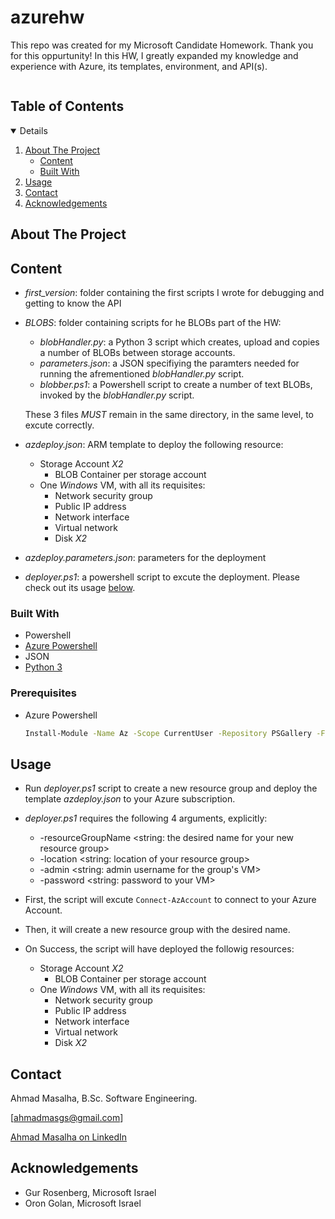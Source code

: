 # azurehw

This repo was created for my Microsoft Candidate Homework. Thank you for this oppurtunity!
In this HW, I greatly expanded my knowledge and experience with Azure, its templates, environment, and API(s).


<!-- TABLE OF CONTENTS -->
<h2 style="display: inline-block">Table of Contents</h2>
<details open="open">
  <ol>
    <li>
      <a href="#about-the-project">About The Project</a>
      <ul>
        <li><a href="#Content">Content</a></li>
      </ul>
      <ul>
        <li><a href="#built-with">Built With</a></li>
      </ul>
    </li>
    <li><a href="#usage">Usage</a></li>
    <li><a href="#contact">Contact</a></li>
    <li><a href="#acknowledgements">Acknowledgements</a></li>
  </ol>
</details>



<!-- ABOUT THE PROJECT -->
## About The Project

## Content
* _first_version_: folder containing the first scripts I wrote for debugging and getting to know the API
* _BLOBS_: folder containing scripts for he BLOBs part of the HW:
  * _blobHandler.py_: a Python 3 script which creates, upload and copies a number of BLOBs between storage accounts.
  * _parameters.json_: a JSON specifiying the paramters needed for running the afrementioned _blobHandler.py_ script.
  * _blobber.ps1_: a Powershell script to create a number of text BLOBs, invoked by the _blobHandler.py_ script.
  
  These 3 files _MUST_ remain in the same directory, in the same level, to excute correctly.
  
* _azdeploy.json_: ARM template to deploy the following resource:
  * Storage Account _X2_
      * BLOB Container per storage account
   * One _Windows_ VM, with all its requisites:
      * Network security group
      * Public IP address
      * Network interface
      * Virtual network
      * Disk _X2_
* _azdeploy.parameters.json_: parameters for the deployment
* _deployer.ps1_: a powershell script to excute the deployment. Please check out its usage [below](#Usage).


### Built With

* Powershell
* [Azure Powershell](https://docs.microsoft.com/en-us/powershell/azure/install-az-ps?view=azps-6.0.0)
* JSON
* [Python 3](https://www.python.org/downloads/)


### Prerequisites
* Azure Powershell
  ```sh
  Install-Module -Name Az -Scope CurrentUser -Repository PSGallery -Force
  ```

<!-- USAGE EXAMPLES -->
## Usage

* Run _deployer.ps1_ script to create a new resource group and deploy the template _azdeploy.json_ to your Azure subscription.
* _deployer.ps1_ requires the following 4 arguments, explicitly:
  * -resourceGroupName <string: the desired name for your new resource group>
  * -location <string: location of your resource group>
  * -admin <string: admin username for the group's VM>
  * -password <string: password to your VM>

* First, the script will excute ```Connect-AzAccount``` to connect to your Azure Account.
* Then, it will create a new resource group with the desired name.
* On Success, the script will have deployed the followig resources:
  * Storage Account _X2_
    * BLOB Container per storage account
  * One _Windows_ VM, with all its requisites:
    * Network security group
    * Public IP address
    * Network interface
    * Virtual network
    * Disk _X2_


<!-- CONTACT -->
## Contact

Ahmad Masalha, B.Sc. Software Engineering.

[ahmadmasgs@gmail.com]

[Ahmad Masalha on LinkedIn](https://www.linkedin.com/in/ahmadmasalha/)

<!-- ACKNOWLEDGEMENTS -->
## Acknowledgements

* Gur Rosenberg, Microsoft Israel
* Oron Golan, Microsoft Israel
